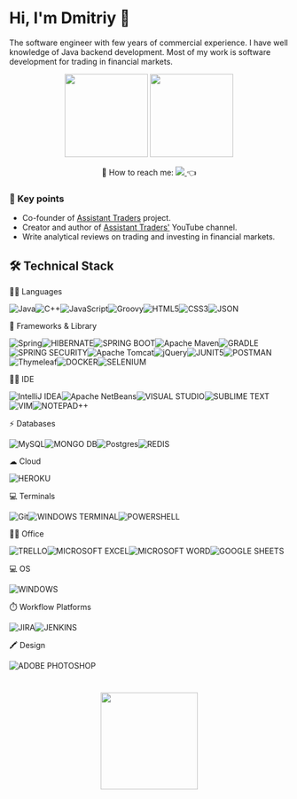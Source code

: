 # Hi, I'm Dmitriy 👋
The software engineer with few years of commercial experience. I have well knowledge of Java backend development. Most of my work is software development for trading in financial markets.

<p align='center'>
   <a href="https://github-readme-stats.vercel.app/api?username=DimaZeland3&show_icons=true&count_private=true"><img
           height=150
           src="https://github-readme-stats.vercel.app/api?username=DimaZeland&show_icons=true&count_private=true"/></a>
   <a href="https://github.com/DimaZeland/github-readme-stats"><img height=150
                                                                  src="https://github-readme-stats.vercel.app/api/top-langs/?username=DimaZeland&layout=compact"/></a>
</p>

 <p align='center'>
  💬 How to reach me: </a><a href="https://t.me/cme4x" target="_blank">
    <img src="https://img.shields.io/badge/Telegram-2CA5E0?style=for-the-badge&logo=telegram&logoColor=white" />        
  </a>👈
</p>


### 🎯 Key points
*   Co-founder of [Assistant Traders](http://assistant-traders.com/) project.
*   Creator and author of [Assistant Traders'](https://www.youtube.com/channel/UCFv_nGr8qpuX5ITMopY2d8A) YouTube channel.
*   Write analytical reviews on trading and investing in financial markets.

## 🛠 Technical Stack

👩‍💻 Languages

![Java](https://img.shields.io/badge/java-%23ED8B00.svg?style=for-the-badge&logo=java&logoColor=white)![C++](https://img.shields.io/badge/C%2B%2B-00599C?style=for-the-badge&logo=c%2B%2B&logoColor=white)![JavaScript](https://img.shields.io/badge/JavaScript-323330?style=for-the-badge&logo=javascript&logoColor=F7DF1E)![Groovy](https://img.shields.io/badge/apache%20Groovy-4298B8?style=for-the-badge&logo=apachegroovy&logoColor=white)![HTML5](https://img.shields.io/badge/HTML5-E34F26?style=for-the-badge&logo=html5&logoColor=white)![CSS3](https://img.shields.io/badge/CSS3-1572B6?style=for-the-badge&logo=css3&logoColor=white)![JSON](https://img.shields.io/badge/json-5E5C5C?style=for-the-badge&logo=json&logoColor=white)

🚀 Frameworks & Library

![Spring](https://img.shields.io/badge/spring-%236DB33F.svg?style=for-the-badge&logo=spring&logoColor=white)![HIBERNATE](https://img.shields.io/badge/Hibernate-59666C?style=for-the-badge&logo=Hibernate&logoColor=white)![SPRING BOOT](https://img.shields.io/badge/Spring_Boot-F2F4F9?style=for-the-badge&logo=spring-boot)![Apache Maven](https://img.shields.io/badge/Apache%20Maven-C71A36?style=for-the-badge&logo=Apache%20Maven&logoColor=white)![GRADLE](https://img.shields.io/badge/gradle-02303A?style=for-the-badge&logo=gradle&logoColor=white)![SPRING SECURITY](https://img.shields.io/badge/Spring_Security-6DB33F?style=for-the-badge&logo=Spring-Security&logoColor=white)![Apache Tomcat](https://img.shields.io/badge/apache%20tomcat-%23F8DC75.svg?style=for-the-badge&logo=apache-tomcat&logoColor=black)![jQuery](https://img.shields.io/badge/jquery-%230769AD.svg?style=for-the-badge&logo=jquery&logoColor=white)![JUNIT5](https://img.shields.io/badge/Junit5-25A162?style=for-the-badge&logo=junit5&logoColor=white)![POSTMAN](https://img.shields.io/badge/Postman-FF6C37?style=for-the-badge&logo=Postman&logoColor=white)![Thymeleaf](https://img.shields.io/badge/Thymeleaf-%23005C0F.svg?style=for-the-badge&logo=Thymeleaf&logoColor=white)![DOCKER](https://img.shields.io/badge/Docker-2CA5E0?style=for-the-badge&logo=docker&logoColor=white)![SELENIUM](https://img.shields.io/badge/Selenium-43B02A?style=for-the-badge&logo=Selenium&logoColor=white)

👩‍💻 IDE

![IntelliJ IDEA](https://img.shields.io/badge/IntelliJIDEA-000000.svg?style=for-the-badge&logo=intellij-idea&logoColor=white)![Apache NetBeans](https://img.shields.io/badge/apache%20netbeans-1B6AC6?style=for-the-badge&logo=apache%20netbeans%20IDE&logoColor=white)![VISUAL STUDIO](https://img.shields.io/badge/Visual_Studio-5C2D91?style=for-the-badge&logo=visual%20studio&logoColor=white)![SUBLIME TEXT](https://img.shields.io/badge/sublime_text-%23575757.svg?&style=for-the-badge&logo=sublime-text&logoColor=important)![VIM](https://img.shields.io/badge/VIM-%2311AB00.svg?&style=for-the-badge&logo=vim&logoColor=white)![NOTEPAD++](https://img.shields.io/badge/Notepad++-90E59A.svg?style=for-the-badge&logo=notepad%2B%2B&logoColor=black)

⚡ Databases 

![MySQL](https://img.shields.io/badge/MySQL-005C84?style=for-the-badge&logo=mysql&logoColor=white)![MONGO DB](https://img.shields.io/badge/MongoDB-4EA94B?style=for-the-badge&logo=mongodb&logoColor=white)![Postgres](https://img.shields.io/badge/postgres-%23316192.svg?style=for-the-badge&logo=postgresql&logoColor=white)![REDIS](https://img.shields.io/badge/redis-%23DD0031.svg?&style=for-the-badge&logo=redis&logoColor=white)

☁ Cloud

![HEROKU](https://img.shields.io/badge/Heroku-430098?style=for-the-badge&logo=heroku&logoColor=white)

💻 Terminals

![Git](https://img.shields.io/badge/git-%23F05033.svg?style=for-the-badge&logo=git&logoColor=white)![WINDOWS TERMINAL](https://img.shields.io/badge/windows%20terminal-4D4D4D?style=for-the-badge&logo=windows%20terminal&logoColor=white)![POWERSHELL](https://img.shields.io/badge/powershell-5391FE?style=for-the-badge&logo=powershell&logoColor=white)

👨‍💻 Office

![TRELLO](https://img.shields.io/badge/Trello-0052CC?style=for-the-badge&logo=trello&logoColor=white)![MICROSOFT EXCEL](https://img.shields.io/badge/Microsoft_Excel-217346?style=for-the-badge&logo=microsoft-excel&logoColor=white)![MICROSOFT WORD](https://img.shields.io/badge/Microsoft_Word-2B579A?style=for-the-badge&logo=microsoft-word&logoColor=white)![GOOGLE SHEETS](https://img.shields.io/badge/Google%20Sheets-34A853?style=for-the-badge&logo=google-sheets&logoColor=white)

💻 OS

![WINDOWS](https://img.shields.io/badge/Windows-0078D6?style=for-the-badge&logo=windows&logoColor=white)

⏱️ Workflow Platforms 

![JIRA](https://img.shields.io/badge/Jira-0052CC?style=for-the-badge&logo=Jira&logoColor=white)![JENKINS](https://img.shields.io/badge/Jenkins-D24939?style=for-the-badge&logo=Jenkins&logoColor=white)

🖍 Design

![ADOBE PHOTOSHOP](https://img.shields.io/badge/Adobe%20Photoshop-31A8FF?style=for-the-badge&logo=Adobe%20Photoshop&logoColor=black)

<div align="center" style="margin: 40px 0">
   <a href="https://github.com/romankh3/github-profile-views-counter">
       <img width="175px" src="https://komarev.com/ghpvc/?username=DimaZeland&color=DE002D">
   </a>
</div>
<!--
**DimaZeland/DimaZeland** is a ✨ _special_ ✨ repository because its `README.md` (this file) appears on your GitHub profile.

Here are some ideas to get you started:

- 🔭 I’m currently working on ...
- 🌱 I’m currently learning ...
- 👯 I’m looking to collaborate on ...
- 🤔 I’m looking for help with ...
- 💬 Ask me about ...
- 📫 How to reach me: ...
- 😄 Pronouns: ...
- ⚡ Fun fact: ...
-->
